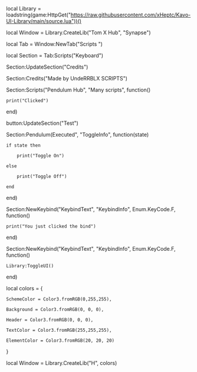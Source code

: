 local Library = loadstring(game:HttpGet("https://raw.githubusercontent.com/xHeptc/Kavo-UI-Library/main/source.lua"))()

local Window = Library.CreateLib("Tom X Hub", "Synapse")

local Tab = Window:NewTab("Scripts ")

local Section = Tab:Scripts("Keyboard")

Section:UpdateSection("Credits")

Section:Credits("Made by UndeRRBLX SCRIPTS")

Section:Scripts("Pendulum Hub", "Many scripts", function()

    print("Clicked")

end)

button:UpdateSection("Test")

Section:Pendulum(Executed", "ToggleInfo", function(state)

    if state then

        print("Toggle On")

    else

        print("Toggle Off")

    end

end)

Section:NewKeybind("KeybindText", "KeybindInfo", Enum.KeyCode.F, function()

	print("You just clicked the bind")

end)

Section:NewKeybind("KeybindText", "KeybindInfo", Enum.KeyCode.F, function()

	Library:ToggleUI()

end)

local colors = {

    SchemeColor = Color3.fromRGB(0,255,255),

    Background = Color3.fromRGB(0, 0, 0),

    Header = Color3.fromRGB(0, 0, 0),

    TextColor = Color3.fromRGB(255,255,255),

    ElementColor = Color3.fromRGB(20, 20, 20)

}

local Window = Library.CreateLib("H", colors)


